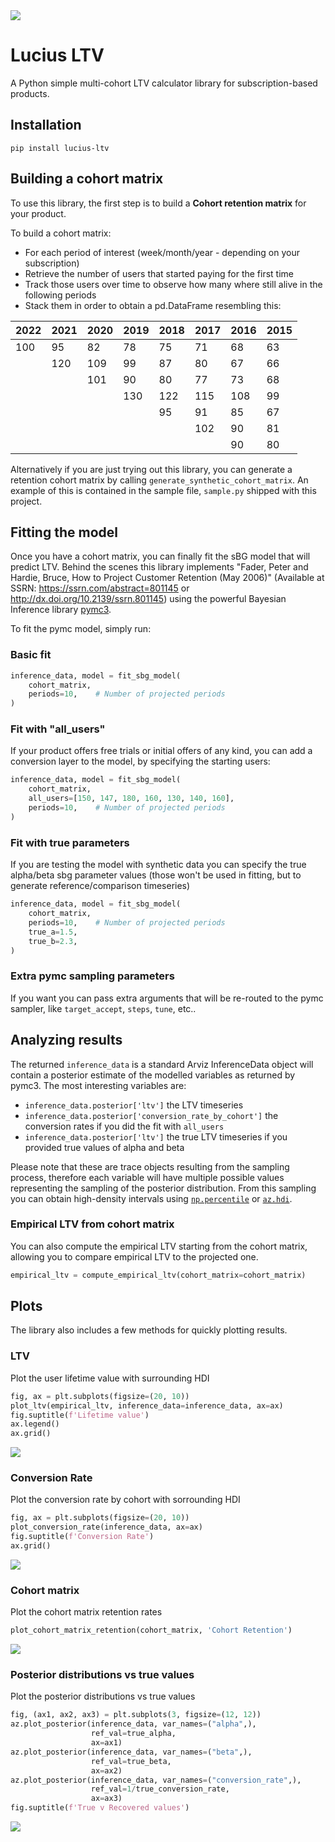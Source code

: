 <div>
    <img src='https://raw.githubusercontent.com/luke14free/lucius-ltv/main/assets/logo.png'>
</div>

# Lucius LTV

A Python simple multi-cohort LTV calculator library for subscription-based products.

## Installation

```shell
pip install lucius-ltv
```

## Building a cohort matrix

To use this library, the first step is to build a **Cohort retention matrix** for your product.

To build a cohort matrix:
 * For each period of interest (week/month/year - depending on your subscription)
 * Retrieve the number of users that started paying for the first time
 * Track those users over time to observe how many where still alive in the following periods
 * Stack them in order to obtain a pd.DataFrame resembling this:

| 2022 | 2021 | 2020 | 2019 | 2018 | 2017 | 2016 | 2015 |
|------|------|------|------|------|------|------|------|
| 100  | 95   | 82   | 78   | 75   | 71   | 68   | 63   |
|      | 120  | 109  | 99   | 87   | 80   | 67   | 66   |
|      |      | 101  | 90   | 80   | 77   | 73   | 68   |
|      |      |      | 130  | 122  | 115  | 108  | 99   |
|      |      |      |      | 95   | 91   | 85   | 67   |
|      |      |      |      |      | 102  | 90   | 81   |
|      |      |      |      |      |      | 90   | 80   |

Alternatively if you are just trying out this library, you can generate a retention cohort matrix by calling `generate_synthetic_cohort_matrix`. An example of this is contained in the sample file, `sample.py` shipped with this project.

## Fitting the model

Once you have a cohort matrix, you can finally fit the sBG model that will predict LTV. 
Behind the scenes this library implements "Fader, Peter and Hardie, Bruce, How to Project Customer Retention (May 2006)" (Available at SSRN: https://ssrn.com/abstract=801145
or http://dx.doi.org/10.2139/ssrn.801145) using the powerful Bayesian Inference library [pymc3](https://docs.pymc.io/en/v3/).

To fit the pymc model, simply run:

### Basic fit
```python
inference_data, model = fit_sbg_model(
    cohort_matrix,
    periods=10,    # Number of projected periods
)
```

### Fit with "all_users"

If your product offers free trials or initial offers of any kind, you can add a conversion layer to the model, by specifying the starting users:
```python
inference_data, model = fit_sbg_model(
    cohort_matrix,
    all_users=[150, 147, 180, 160, 130, 140, 160], 
    periods=10,    # Number of projected periods
)
```

### Fit with true parameters

If you are testing the model with synthetic data you can specify the true alpha/beta sbg parameter values (those won't be used in fitting, but to generate reference/comparison timeseries)

```python
inference_data, model = fit_sbg_model(
    cohort_matrix,
    periods=10,    # Number of projected periods
    true_a=1.5,
    true_b=2.3,
)
```

### Extra pymc sampling parameters

If you want you can pass extra arguments that will be re-routed to the pymc sampler, like `target_accept`, `steps`, `tune`, etc..

## Analyzing results

The returned `inference_data` is a standard Arviz InferenceData object will contain a posterior estimate of the modelled variables as returned by pymc3.
The most interesting variables are:

* `inference_data.posterior['ltv']` the LTV timeseries
* `inference_data.posterior['conversion_rate_by_cohort']` the conversion rates if you did the fit with `all_users`
* `inference_data.posterior['ltv']` the true LTV timeseries if you provided true values of alpha and beta

Please note that these are trace objects resulting from the sampling process, 
therefore each variable will have multiple possible values representing the sampling of the posterior distribution. 
From this sampling you can obtain high-density intervals using [`np.percentile`](https://numpy.org/doc/stable/reference/generated/numpy.percentile.html) or [`az.hdi`](https://arviz-devs.github.io/arviz/api/generated/arviz.hdi.html).

### Empirical LTV from cohort matrix

You can also compute the empirical LTV starting from the cohort matrix, allowing you to compare empirical LTV to the projected one.

```python
empirical_ltv = compute_empirical_ltv(cohort_matrix=cohort_matrix)
```

## Plots

The library also includes a few methods for quickly plotting results.

### LTV

Plot the user lifetime value with surrounding HDI

```python
fig, ax = plt.subplots(figsize=(20, 10))
plot_ltv(empirical_ltv, inference_data=inference_data, ax=ax)
fig.suptitle(f'Lifetime value')
ax.legend()
ax.grid()
```

<img src='https://github.com/luke14free/lucius-ltv/blob/main/assets/ltv.png?raw=true'>

### Conversion Rate

Plot the conversion rate by cohort with sorrounding HDI

```python
fig, ax = plt.subplots(figsize=(20, 10))
plot_conversion_rate(inference_data, ax=ax)
fig.suptitle(f'Conversion Rate')
ax.grid()
```

<img src='https://github.com/luke14free/lucius-ltv/blob/main/assets/conversion_rate.png?raw=true'>

### Cohort matrix

Plot the cohort matrix retention rates

```python
plot_cohort_matrix_retention(cohort_matrix, 'Cohort Retention')
```

<img src='https://github.com/luke14free/lucius-ltv/blob/main/assets/cohort.png?raw=true'>

### Posterior distributions vs true values

Plot the posterior distributions vs true values 

```python
fig, (ax1, ax2, ax3) = plt.subplots(3, figsize=(12, 12))
az.plot_posterior(inference_data, var_names=("alpha",),
                  ref_val=true_alpha,
                  ax=ax1)
az.plot_posterior(inference_data, var_names=("beta",),
                  ref_val=true_beta,
                  ax=ax2)
az.plot_posterior(inference_data, var_names=("conversion_rate",),
                  ref_val=1/true_conversion_rate,
                  ax=ax3)
fig.suptitle(f'True v Recovered values')
```

<img src='https://github.com/luke14free/lucius-ltv/blob/main/assets/recovered.png?raw=true'>
